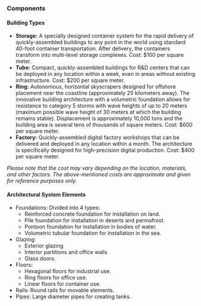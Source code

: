 ### Components

#### Building Types

- **Storage:** A specially designed container system for the rapid delivery of quickly-assembled buildings to any point in the world using standard 40-foot container transportation. After delivery, the containers transform into multi-level storage complexes. Cost: $100 per square meter.
- **Tube:** Compact, quickly-assembled buildings for R&D centers that can be deployed in any location within a week, even in areas without existing infrastructure. Cost: $200 per square meter.
- **Ring:** Autonomous, horizontal skyscrapers designed for offshore placement near the coastline (approximately 25 kilometers away). The innovative building architecture with a volumetric foundation allows for resistance to category 5 storms with wave heights of up to 20 meters (maximum possible wave height of 30 meters at which the building remains stable). Displacement is approximately 10,000 tons and the building area is several tens of thousands of square meters. Cost: $600 per square meter.
- **Factory:** Quickly-assembled digital factory workshops that can be delivered and deployed in any location within a month. The architecture is specifically designed for high-precision digital production. Cost: $400 per square meter.

*Please note that the cost may vary depending on the location, materials, and other factors. The above-mentioned costs are approximate and given for reference purposes only.*

#### Architectural System Elements

* Foundations: Divided into 4 types:
	+ Reinforced concrete foundation for installation on land.
	+ Pile foundation for installation in deserts and permafrost.
	+ Pontoon foundation for installation in bodies of water.
	+ Volumetric tubular foundation for installation in the sea.
* Glazing:
	+ Exterior glazing
	+ Interior partitions and office walls
	+ Glass doors.
* Floors:
	+ Hexagonal floors for industrial use.
	+ Ring floors for office use.
	+ Linear floors for container use.
* Rails: Round rails for movable elements.
* Pipes: Large diameter pipes for creating tanks.

